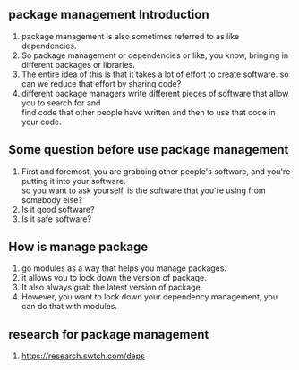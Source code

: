 ## package management Introduction  
1. package management is also sometimes referred to as like dependencies.   
1. So package management or dependencies or like, you know, bringing in different packages or libraries.  
1. The entire idea of this is that it takes a lot of effort to create software. so can we reduce that effort by sharing code?   
1. different package managers write different pieces of software that allow you to search for and   
find code that other people have written and then to use that code in your code.  
## Some question before use package management  
1. First and foremost, you are grabbing other people's software, and you're putting it into your software.  
 so you want to ask yourself, is the software that you're using from somebody else?  
1. Is it good software?   
1. Is it safe software? 

## How is manage package  
1. go  modules as a way that helps you manage packages.  
1. it allows you to lock down the version of package.  
1. It also always grab the latest version of package.  
1. However, you want to lock down your dependency management, you can do that with modules.  

## research for package management  
1. https://research.swtch.com/deps